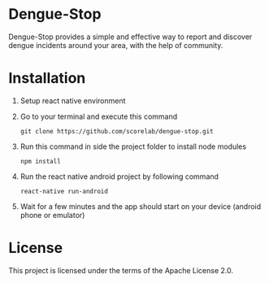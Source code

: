 # Dengue-Stop
Dengue-Stop provides a simple and effective way to report and discover dengue incidents around your area, with the help of community. 

# Installation
1. Setup react native environment  
2. Go to your terminal and execute this command
    ```
    git clone https://github.com/scorelab/dengue-stop.git
    ```

3. Run this command in side the project folder to install node modules
    ```
    npm install
    ```
  
4. Run the react native android project by following command
    ```
    react-native run-android
    ```
    
5. Wait for a few minutes and the app should start on your device (android phone or emulator)


# License

This project is licensed under the terms of the Apache License 2.0.

